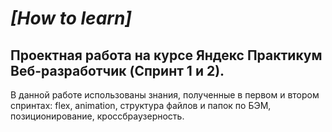 # _[How to learn]_

## Проектная работа на курсе Яндекс Практикум Веб-разработчик (Cпринт 1 и 2).

В данной работе использованы знания, полученные в первом и втором спринтах: flex, animation, структура файлов и папок по БЭМ, позиционирование, кроссбраузерность.
